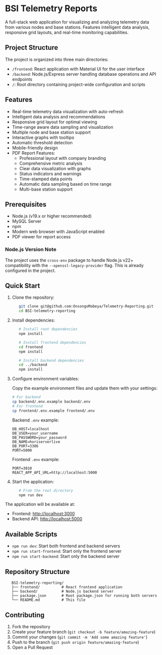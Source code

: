 # BSI Telemetry Reports

A full-stack web application for visualizing and analyzing telemetry data from various nodes and base stations. Features intelligent data analysis, responsive grid layouts, and real-time monitoring capabilities.

## Project Structure

The project is organized into three main directories:

- `/frontend`: React application with Material UI for the user interface
- `/backend`: Node.js/Express server handling database operations and API endpoints
- `/`: Root directory containing project-wide configuration and scripts

## Features

- Real-time telemetry data visualization with auto-refresh
- Intelligent data analysis and recommendations
- Responsive grid layout for optimal viewing
- Time-range aware data sampling and visualization
- Multiple node and base station support
- Interactive graphs with tooltips
- Automatic threshold detection
- Mobile-friendly design
- PDF Report Features:
  - Professional layout with company branding
  - Comprehensive metric analysis
  - Clear data visualization with graphs
  - Status indicators and warnings
  - Time-stamped data points
  - Automatic data sampling based on time range
  - Multi-base station support

## Prerequisites

- Node.js (v19.x or higher recommended)
- MySQL Server
- npm
- Modern web browser with JavaScript enabled
- PDF viewer for report access

### Node.js Version Note

The project uses the `cross-env` package to handle Node.js v22+ compatibility with the `--openssl-legacy-provider` flag. This is already configured in the project.

## Quick Start

1. Clone the repository:

   ```bash
      git clone git@github.com:OnsongoMabeya/Telemetry-Reporting.git
      cd BSI-telemetry-reporting
   ```

2. Install dependencies:

   ```bash
      # Install root dependencies
      npm install

      # Install frontend dependencies
      cd frontend
      npm install

      # Install backend dependencies
      cd ../backend
      npm install
   ```

3. Configure environment variables:

   Copy the example environment files and update them with your settings:

   ```bash
   # For backend
   cp backend/.env.example backend/.env
   # For frontend
   cp frontend/.env.example frontend/.env
   ```

   Backend `.env` example:

   ```env
   DB_HOST=localhost
   DB_USER=your_username
   DB_PASSWORD=your_password
   DB_NAME=horiserverlive
   DB_PORT=3306
   PORT=5000
   ```

   Frontend `.env` example:

   ```env
   PORT=3010
   REACT_APP_API_URL=http://localhost:5000
   ```

4. Start the application:

   ```bash
      # From the root directory
      npm run dev
   ```

The application will be available at:

- Frontend: [http://localhost:3000](http://localhost:3000)
- Backend API: [http://localhost:5000](http://localhost:5000)

## Available Scripts

- `npm run dev`: Start both frontend and backend servers
- `npm run start-frontend`: Start only the frontend server
- `npm run start-backend`: Start only the backend server

## Repository Structure

```tree
   BSI-telemetry-reporting/
   ├── frontend/          # React frontend application
   ├── backend/           # Node.js backend server
   ├── package.json       # Root package.json for running both servers
   └── README.md          # This file
```

## Contributing

1. Fork the repository
2. Create your feature branch (`git checkout -b feature/amazing-feature`)
3. Commit your changes (`git commit -m 'Add some amazing feature'`)
4. Push to the branch (`git push origin feature/amazing-feature`)
5. Open a Pull Request
